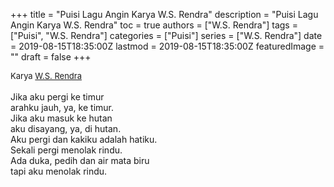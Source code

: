 +++
title = "Puisi Lagu Angin Karya W.S. Rendra"
description = "Puisi Lagu Angin Karya W.S. Rendra"
toc = true
authors = ["W.S. Rendra"]
tags = ["Puisi", "W.S. Rendra"]
categories = ["Puisi"]
series = ["W.S. Rendra"]
date = 2019-08-15T18:35:00Z
lastmod = 2019-08-15T18:35:00Z
featuredImage = ""
draft = false
+++

<div style="text-align: justify;">
<div style="font-size: small;">Karya <a href="/authors/w.s.-rendra/" target="_blank">W.S. Rendra</a></div><br />
Jika aku pergi ke timur<br />arahku jauh, ya, ke timur.<br />Jika aku masuk ke hutan<br />aku disayang, ya, di hutan.<br />Aku pergi dan kakiku adalah hatiku.<br />Sekali pergi menolak rindu.<br />Ada duka, pedih dan air mata biru<br />tapi aku menolak rindu.</div>
